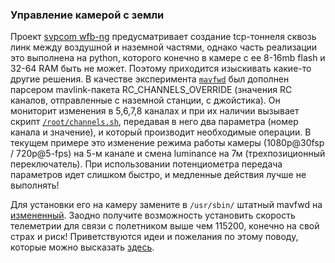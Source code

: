 ### Управление камерой с земли

Проект [svpcom wfb-ng](https://github.com/svpcom/wfb-ng) предусматривает создание tcp-тоннеля сквозь линк между воздушной и наземной частями, однако часть реализации это выполнена на python, которого конечно в камере с ее 8-16mb flash и 32-64 RAM быть не может.
Поэтому приходится изыскивать какие-то другие решения. В качестве эксперимента [`mavfwd`](https://github.com/OpenIPC/sandbox-fpv/tree/master/mavfwd) был дополнен парсером mavlink-пакета RC_CHANNELS_OVERRIDE (значения RC каналов, отправленные с наземной станции, с джойстика).
Он мониторит изменения в 5,6,7,8 каналах и при их наличии вызывает скрипт [`/root/channels.sh`](https://github.com/OpenIPC/sandbox-fpv/tree/master/gk7205v200/root), передавая в него два параметра (номер канала и значение), и который производит необходимые операции. В текущем примере это изменение режима работы камеры (1080p@30fsp / 720p@5-fps) на 5-м канале и смена luminance на 7м (трехпозиционный переключатель).
При использовании потенциометра передача параметров идет слишком быстро, и медленные действия лучше не выполнять!

Для установки его на камеру замените в `/usr/sbin/` штатный mavfwd на [измененный](https://github.com/OpenIPC/sandbox-fpv/tree/master/gk7205v200/usr/sbin). Заодно получите возможность установить скорость телеметрии для связи с полетником выше чем 115200, конечно на свой страх и риск!
Приветствуются идеи и пожелания по этому поводу, которые можно высказать [здесь](https://t.me/+BMyMoolVOpkzNWUy).

